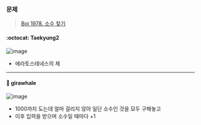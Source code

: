 ### 문제
> [Boj 1978. 소수 찾기](https://www.acmicpc.net/problem/1978)


#### :octocat: Taekyung2

![image](https://user-images.githubusercontent.com/37056992/91517435-b69e1b00-e928-11ea-873b-142752ac238c.png)

- 에라토스테네스의 체 

---

#### :whale: girawhale

![image](https://user-images.githubusercontent.com/48428699/91521609-0255c200-e933-11ea-908a-53a8e32e9c41.png)

- 1000까지 도는데 얼마 걸리지 않아 일단 소수인 것을 모두 구해놓고
- 이후 입력을 받으며 소수일 때마다 +1
